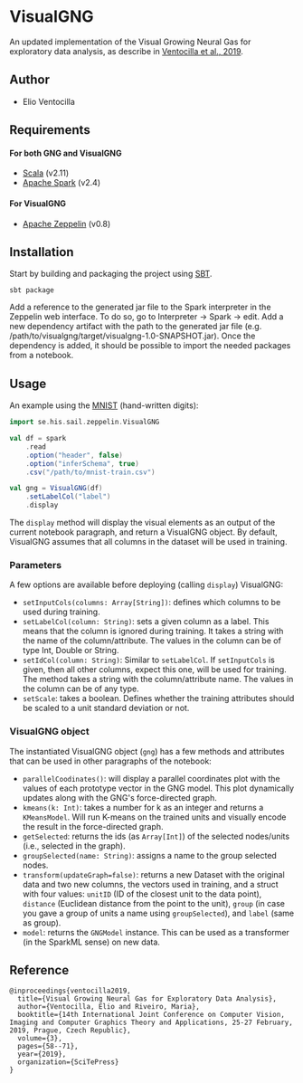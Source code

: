 # VisualGNG
An updated implementation of the Visual Growing Neural Gas for exploratory data analysis, as describe in  [Ventocilla et al., 2019](https://www.scitepress.org/PublicationsDetail.aspx?ID=la6GQgbV48M=&t=1).


## Author
- Elio Ventocilla


## Requirements
#### For both GNG and VisualGNG
- [Scala](https://www.scala-lang.org/) (v2.11)
- [Apache Spark](http://spark.apache.org/) (v2.4)


#### For VisualGNG
- [Apache Zeppelin](https://zeppelin.apache.org/) (v0.8)


## Installation
Start by building and packaging the project using [SBT](https://www.scala-sbt.org/).
```
sbt package
```
Add a reference to the generated jar file to the Spark interpreter in the Zeppelin web interface. To do so, go to Interpreter -> Spark -> edit. Add a new dependency artifact with the path to the generated jar file (e.g. /path/to/visualgng/target/visualgng-1.0-SNAPSHOT.jar). Once the dependency is added, it should be possible to import the needed packages from a notebook.


## Usage
An example using the [MNIST](http://yann.lecun.com/exdb/mnist/) (hand-written digits):

```scala
import se.his.sail.zeppelin.VisualGNG

val df = spark
    .read
    .option("header", false)
    .option("inferSchema", true)
    .csv("/path/to/mnist-train.csv")

val gng = VisualGNG(df)
    .setLabelCol("label")
    .display
```

The `display` method will display the visual elements as an output of the current notebook paragraph, and return a VisualGNG object. By default, VisualGNG assumes that all columns in the dataset will be used in training.

### Parameters
A few options are available before deploying (calling `display`) VisualGNG:
- `setInputCols(columns: Array[String])`: defines which columns to be used during training.
- `setLabelCol(column: String)`: sets a given column as a label. This means that the column is ignored during training. It takes a string with the name of the column/attribute. The values in the column can be of type Int, Double or String.  
- `setIdCol(column: String)`: Similar to `setLabelCol`. If `setInputCols` is given, then all other columns, expect this one, will be used for training. The method takes a string with the column/attribute name. The values in the column can be of any type.
- `setScale`: takes a boolean. Defines whether the training attributes should be scaled to a unit standard deviation or not.


### VisualGNG object
The instantiated VisualGNG object (`gng`) has a few methods and attributes that can be used in other paragraphs of the notebook:

- `parallelCoodinates()`: will display a parallel coordinates plot with the values of each prototype vector in the GNG model. This plot dynamically updates along with the GNG's force-directed graph.
- `kmeans(k: Int)`: takes a number for k as an integer and returns a `KMeansModel`. Will run K-means on the trained units and visually encode the result in the force-directed graph.
- `getSelected`: returns the ids (as `Array[Int]`) of the selected nodes/units (i.e., selected in the graph).
- `groupSelected(name: String)`: assigns a name to the group selected nodes.
- `transform(updateGraph=false)`: returns a new Dataset with the original data and two new columns, the vectors used in training, and a struct with four values: `unitID` (ID of the closest unit to the data point), `distance` (Euclidean distance from the point to the unit), `group` (in case you gave a group of units a name using `groupSelected`), and `label` (same as group).
- `model`: returns the `GNGModel` instance. This can be used as a transformer (in the SparkML sense) on new data.


## Reference
```
@inproceedings{ventocilla2019,
  title={Visual Growing Neural Gas for Exploratory Data Analysis},
  author={Ventocilla, Elio and Riveiro, Maria},
  booktitle={14th International Joint Conference on Computer Vision, Imaging and Computer Graphics Theory and Applications, 25-27 February, 2019, Prague, Czech Republic},
  volume={3},
  pages={58--71},
  year={2019},
  organization={SciTePress}
}
```
